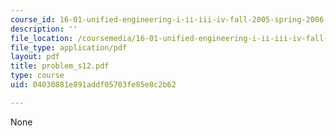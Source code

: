 ```yaml
---
course_id: 16-01-unified-engineering-i-ii-iii-iv-fall-2005-spring-2006
description: ''
file_location: /coursemedia/16-01-unified-engineering-i-ii-iii-iv-fall-2005-spring-2006/04030881e891addf05703fe85e8c2b62_problem_s12.pdf
file_type: application/pdf
layout: pdf
title: problem_s12.pdf
type: course
uid: 04030881e891addf05703fe85e8c2b62

---
```

None